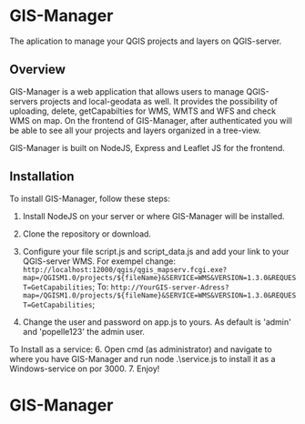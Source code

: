 # GIS-Manager
The aplication to manage your QGIS projects and layers on QGIS-server.

## Overview
GIS-Manager is a web application that allows users to manage QGIS-servers projects and local-geodata as well. It provides the possibility of uploading, delete, getCapabilties for WMS, WMTS and WFS and check WMS on map. On the frontend of GIS-Manager, after authenticated you will be able to see all your projects and layers organized in a tree-view. 

GIS-Manager is built on NodeJS, Express and Leaflet JS for the frontend.

## Installation
To install GIS-Manager, follow these steps:

1. Install NodeJS on your server or where GIS-Manager will be installed.
2. Clone the repository or download.
3. Configure your file script.js and script_data.js and add your link to your QGIS-server WMS. For exempel change: 
  `http://localhost:12000/qgis/qgis_mapserv.fcgi.exe?map=/QGISM1.0/projects/${fileName}&SERVICE=WMS&VERSION=1.3.0&REQUEST=GetCapabilities`;
To: 
`http://YourGIS-server-Adress?map=/QGISM1.0/projects/${fileName}&SERVICE=WMS&VERSION=1.3.0&REQUEST=GetCapabilities`;

5. Change the user and password on app.js to yours. As default is 'admin' and 'popelle123' the admin user.

To Install as a service:
6. Open cmd (as administrator) and navigate to where you have GIS-Manager and run node .\service.js to install it as a Windows-service on por 3000. 
7. Enjoy!


# GIS-Manager
